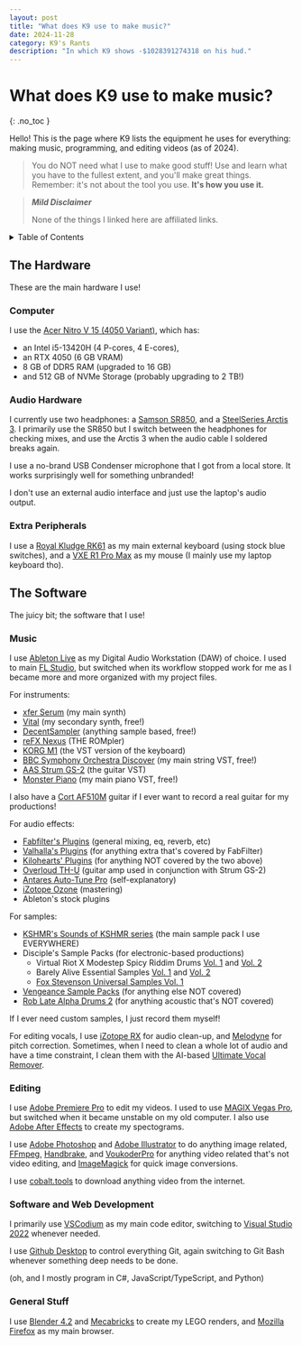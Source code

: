 ```yaml
---
layout: post
title: "What does K9 use to make music?"
date: 2024-11-28
category: K9's Rants
description: "In which K9 shows -$1028391274318 on his hud."
---
```


# What does K9 use to make music?
{: .no_toc }

Hello! This is the page where K9 lists the equipment he uses for everything: making music, programming, and editing videos (as of 2024).

> You do NOT need what I use to make good stuff! Use and learn what you have to the fullest extent, and you'll make great things. Remember: it's not about the tool you use. **It's how you use it.**

> ***Mild Disclaimer***
>
> None of the things I linked here are affiliated links.

<details id="toc" markdown="block">
  <summary>
	Table of Contents
  </summary>
  {: .text-delta }
> 1. TOC
> {:toc}
</details>

## The Hardware

These are the main hardware I use!

### Computer

I use the [Acer Nitro V 15 (4050 Variant)](https://www.amazon.com/i5-13420H-Processor-GeForce-Display-ANV15-51-51H9/dp/B0CP8D4SM2/), which has:
- an Intel i5-13420H (4 P-cores, 4 E-cores),
- an RTX 4050 (6 GB VRAM)
- 8 GB of DDR5 RAM (upgraded to 16 GB)
- and 512 GB of NVMe Storage (probably upgrading to 2 TB!)

### Audio Hardware

I currently use two headphones: a [Samson SR850](https://www.amazon.com/Samson-SR850-Semi-Open-Back-Reference-Headphones/dp/B002LBSEQS), and a [SteelSeries Arctis 3](https://www.amazon.com/SteelSeries-All-Platform-Headset-PlayStation-Nintendo/dp/B07KWHL2QR). I primarily use the SR850 but I switch between the headphones for checking mixes, and use the Arctis 3 when the audio cable I soldered breaks again.

I use a no-brand USB Condenser microphone that I got from a local store. It works surprisingly well for something unbranded!

I don't use an external audio interface and just use the laptop's audio output.

### Extra Peripherals

I use a [Royal Kludge RK61](https://www.amazon.com/RK-ROYAL-KLUDGE-Mechanical-Ultra-Compact/dp/B0832NSKW7) as my main external keyboard (using stock blue switches), and a [VXE R1 Pro Max](https://www.atk.store/products/vxe-dragonfly-r1-series-wireless-mouse?variant=44857375588570) as my mouse (I mainly use my laptop keyboard tho).

## The Software

The juicy bit; the software that I use!

### Music

I use [Ableton Live](https://www.ableton.com/en/live/) as my Digital Audio Workstation (DAW) of choice. I used to main [FL Studio](https://www.image-line.com/), but switched when its workflow stopped work for me as I became more and more organized with my project files.

For instruments:

- [xfer Serum](https://xferrecords.com/products/serum/) (my main synth)
- [Vital](https://vital.audio/) (my secondary synth, free!)
- [DecentSampler](https://www.decentsamples.com/product/decent-sampler-plugin/) (anything sample based, free!)
- [reFX Nexus](https://refx.com/nexus/) (THE ROMpler)
- [KORG M1](https://www.korg.com/us/products/software/kc_m1/) (the VST version of the keyboard)
- [BBC Symphony Orchestra Discover](https://www.spitfireaudio.com/bbc-symphony-orchestra-discover) (my main string VST, free!)
- [AAS Strum GS-2](https://www.applied-acoustics.com/strum-gs-2/) (the guitar VST)
- [Monster Piano](https://agushardiman.tv/monster-piano-v3-great-free-acoustic-piano-vst-with-multi-character/) (my main piano VST, free!)

I also have a [Cort AF510M](https://www.cortguitars.com/dp/standard-af510m/) guitar if I ever want to record a real guitar for my productions!

For audio effects:

- [Fabfilter's Plugins](https://www.fabfilter.com/) (general mixing, eq, reverb, etc)
- [Valhalla's Plugins](https://valhalladsp.com/) (for anything extra that's covered by FabFilter)
- [Kilohearts' Plugins](https://kilohearts.com/) (for anything NOT covered by the two above)
- [Overloud TH-U](https://www.overloud.com/products/th-u) (guitar amp used in conjunction with Strum GS-2)
- [Antares Auto-Tune Pro](https://www.antarestech.com/products/auto-tune/pro) (self-explanatory)
- [iZotope Ozone](https://www.izotope.com/en/products/ozone.html?srsltid=AfmBOopPsz1R2wXVdoZFVw-t6xordyb0Ci4uAP7-hAeXLtHgMmk3USRp) (mastering)
- Ableton's stock plugins

For samples:

- [KSHMR's Sounds of KSHMR series](https://www.dharmaworldwide.com/product-tag/sounds-of-kshmr/) (the main sample pack I use EVERYWHERE)
- Disciple's Sample Packs (for electronic-based productions)
    - Virtual Riot X Modestep Spicy Riddim Drums [Vol. 1](https://splice.com/sounds/packs/disciple-samples/virtual-riot-modestep-spicy-riddim-drums-1) and [Vol. 2](https://splice.com/sounds/packs/disciple-samples/virtual-riot-x-modestep-spicy-riddim-drums-vol-2)
    - Barely Alive Essential Samples [Vol. 1](https://splice.com/sounds/packs/disciple-samples/barely-alive-essential-samples-vol-1) and [Vol. 2](https://splice.com/sounds/packs/disciple-samples/barely-alive-essential-samples-vol-2)
    - [Fox Stevenson Universal Samples Vol. 1](https://splice.com/sounds/packs/disciple-samples/fox-stevenson-universal-samples-vol-1)
- [Vengeance Sample Packs](https://www.vengeance-sound.com/samples.php) (for anything else NOT covered)
- [Rob Late Alpha Drums 2](https://roblate.com/products/alpha-drums-2-sample-pack) (for anything acoustic that's NOT covered)

If I ever need custom samples, I just record them myself!

For editing vocals, I use [iZotope RX](https://www.izotope.com/en/products/rx.html) for audio clean-up, and [Melodyne](https://www.celemony.com/en/melodyne/what-is-melodyne) for pitch correction. Sometimes, when I need to clean a whole lot of audio and have a time constraint, I clean them with the AI-based [Ultimate Vocal Remover](https://github.com/Anjok07/ultimatevocalremovergui).

### Editing

I use [Adobe Premiere Pro](https://www.adobe.com/ph_en/products/premiere.html) to edit my videos. I used to use [MAGIX Vegas Pro](https://www.vegascreativesoftware.com/us/vegas-pro/), but switched when it became unstable on my old computer. I also use [Adobe After Effects](https://www.adobe.com/ph_en/products/aftereffects.html) to create my spectograms.

I use [Adobe Photoshop](https://www.adobe.com/ph_en/products/photoshop.html) and [Adobe Illustrator](https://www.adobe.com/ph_en/products/illustrator.html) to do anything image related, [FFmpeg](https://www.ffmpeg.org/), [Handbrake](https://handbrake.fr/), and [VoukoderPro](https://www.voukoder.org/forum/thread/1208-voukoderpro-public-beta/) for anything video related that's not video editing, and [ImageMagick](https://www.imagemagick.org/) for quick image conversions.

I use [cobalt.tools](https://cobalt.tools/) to download anything video from the internet.

### Software and Web Development

I primarily use [VSCodium](https://vscodium.com/) as my main code editor, switching to [Visual Studio 2022](https://visualstudio.microsoft.com/vs/) whenever needed.

I use [Github Desktop](https://desktop.github.com/download/) to control everything Git, again switching to Git Bash whenever something deep needs to be done.

(oh, and I mostly program in C#, JavaScript/TypeScript, and Python)

### General Stuff

I use [Blender 4.2](https://www.blender.org/download/releases/4-2/) and [Mecabricks](https://www.mecabricks.com/) to create my LEGO renders, and [Mozilla Firefox](https://www.mozilla.org/en-US/firefox/) as my main browser.